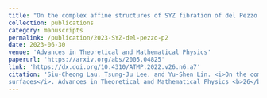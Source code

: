 ```yaml
---
title: "On the complex affine structures of SYZ fibration of del Pezzo surfaces"
collection: publications
category: manuscripts
permalink: /publication/2023-SYZ-del-pezzo-p2
date: 2023-06-30
venue: 'Advances in Theoretical and Mathematical Physics'
paperurl: 'https://arxiv.org/abs/2005.04825'
link: 'https://dx.doi.org/10.4310/ATMP.2022.v26.n6.a7'
citation: 'Siu-Cheong Lau, Tsung-Ju Lee, and Yu-Shen Lin. <i>On the complex affine structures of SYZ fibration of del Pezzo
surfaces</i>. Advances in Theoretical and Mathematical Physics <b>26</b> (2023), No. 4, 921–955. DOI: 10.4310/ATMP.2022.v26.n6.a7'
---
```

